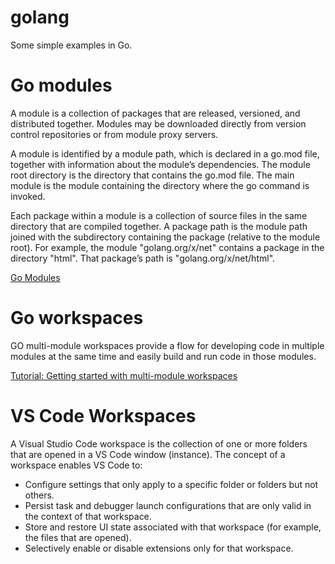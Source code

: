 # golang

Some simple examples in Go.

# Go modules

A module is a collection of packages that are released, versioned, and distributed together. Modules may be downloaded directly from version control repositories or from module proxy servers.

A module is identified by a module path, which is declared in a go.mod file, together with information about the module’s dependencies. The module root directory is the directory that contains the go.mod file. The main module is the module containing the directory where the go command is invoked.

Each package within a module is a collection of source files in the same directory that are compiled together. A package path is the module path joined with the subdirectory containing the package (relative to the module root). For example, the module "golang.org/x/net" contains a package in the directory "html". That package’s path is "golang.org/x/net/html".

[Go Modules](https://go.dev/ref/mod)

# Go workspaces

GO multi-module workspaces provide a flow for developing code in multiple modules at the same time and easily build and run code in those modules.

[Tutorial: Getting started with multi-module workspaces][def]

[def]: https://go.dev/doc/tutorial/workspaces

# VS Code Workspaces

A Visual Studio Code workspace is the collection of one or more folders that are opened in a VS Code window (instance).  The concept of a workspace enables VS Code to:

* Configure settings that only apply to a specific folder or folders but not others.
* Persist task and debugger launch configurations that are only valid in the context of that workspace.
* Store and restore UI state associated with that workspace (for example, the files that are opened).
* Selectively enable or disable extensions only for that workspace.